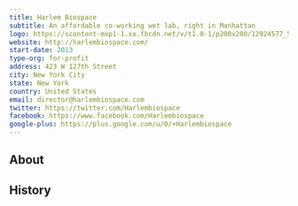 ```yaml
---
title: Harlem Biospace
subtitle: An affordable co-working wet lab, right in Manhattan
logo: https://scontent-mxp1-1.xx.fbcdn.net/v/t1.0-1/p200x200/12924577_564699273690469_5064291978652898101_n.jpg?oh=1324142ed1d1edfd76437ad3b409b451&oe=590B1CCE
website: http://harlembiospace.com/
start-date: 2013
type-org: for-profit
address: 423 W 127th Street
city: New York City
state: New York
country: United States
email: director@harlembiospace.com
twitter: https://twitter.com/Harlembiospace
facebook: https://www.facebook.com/Harlembiospace
google-plus: https://plus.google.com/u/0/+Harlembiospace
---
```


## About

## History
